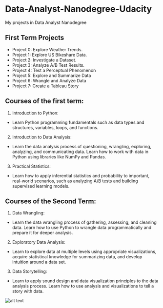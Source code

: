 # Data-Analyst-Nanodegree-Udacity
My projects in Data Analyst Nanodegree

## First Term Projects
* Project 0: Explore Weather Trends.
* Project 1: Explore US Bikeshare Data.
* Project 2: Investigate a Dataset.
* Project 3: Analyze A/B Test Results.
* Project 4: Test a Perceptual Phenomenon
* Project 5: Explore and Summarize Data
* Project 6: Wrangle and Analyze Data
* Project 7: Create a Tableau Story


## Courses of the first term:

1. Introduction to Python:
- Learn Python programming fundamentals such as data types and structures, variables, loops, and functions.

2. Introduction to Data Analysis:
- Learn the data analysis process of questioning, wrangling, exploring, analyzing, and communicating data. Learn how to work with data in Python using libraries like NumPy and Pandas.

3. Practical Statistics:
- Learn how to apply inferential statistics and probability to important, real-world scenarios, such as analyzing A/B tests and building supervised learning models.


## Courses of the Second Term:

1. Data Wrangling:
- Learn the data wrangling process of gathering, assessing, and cleaning data. Learn how to use Python to wrangle data programmatically and prepare it for deeper analysis.

2. Exploratory Data Analysis:
- Learn to explore data at multiple levels using appropriate visualizations, acquire statistical knowledge for summarizing data, and develop intuition around a data set.

3. Data Storytelling:
- Learn to apply sound design and data visualization principles to the data analysis process. Learn how to use analysis and visualizations to tell a story with data.

![alt text](https://github.com/asmaa-ali2016/Udacity-Data-Analyst-Nanodegree/edit/master/Certificate.png)
